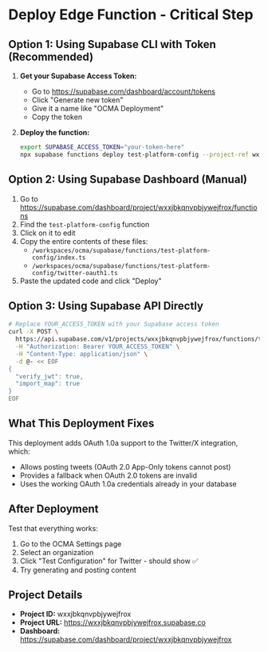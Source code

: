 # Deploy Edge Function - Critical Step

## Option 1: Using Supabase CLI with Token (Recommended)

1. **Get your Supabase Access Token:**
   - Go to https://supabase.com/dashboard/account/tokens
   - Click "Generate new token"
   - Give it a name like "OCMA Deployment"
   - Copy the token

2. **Deploy the function:**
   ```bash
   export SUPABASE_ACCESS_TOKEN="your-token-here"
   npx supabase functions deploy test-platform-config --project-ref wxxjbkqnvpbjywejfrox
   ```

## Option 2: Using Supabase Dashboard (Manual)

1. Go to https://supabase.com/dashboard/project/wxxjbkqnvpbjywejfrox/functions
2. Find the `test-platform-config` function
3. Click on it to edit
4. Copy the entire contents of these files:
   - `/workspaces/ocma/supabase/functions/test-platform-config/index.ts`
   - `/workspaces/ocma/supabase/functions/test-platform-config/twitter-oauth1.ts`
5. Paste the updated code and click "Deploy"

## Option 3: Using Supabase API Directly

```bash
# Replace YOUR_ACCESS_TOKEN with your Supabase access token
curl -X POST \
  https://api.supabase.com/v1/projects/wxxjbkqnvpbjywejfrox/functions/test-platform-config/deploy \
  -H "Authorization: Bearer YOUR_ACCESS_TOKEN" \
  -H "Content-Type: application/json" \
  -d @- << EOF
{
  "verify_jwt": true,
  "import_map": true
}
EOF
```

## What This Deployment Fixes

This deployment adds OAuth 1.0a support to the Twitter/X integration, which:
- Allows posting tweets (OAuth 2.0 App-Only tokens cannot post)
- Provides a fallback when OAuth 2.0 tokens are invalid
- Uses the working OAuth 1.0a credentials already in your database

## After Deployment

Test that everything works:
1. Go to the OCMA Settings page
2. Select an organization
3. Click "Test Configuration" for Twitter - should show ✅
4. Try generating and posting content

## Project Details
- **Project ID:** wxxjbkqnvpbjywejfrox
- **Project URL:** https://wxxjbkqnvpbjywejfrox.supabase.co
- **Dashboard:** https://supabase.com/dashboard/project/wxxjbkqnvpbjywejfrox